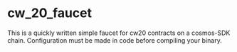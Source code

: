 # cw_20_faucet

This is a quickly written simple faucet for cw20 contracts on a cosmos-SDK chain.
Configuration must be made in code before compiling your binary.
